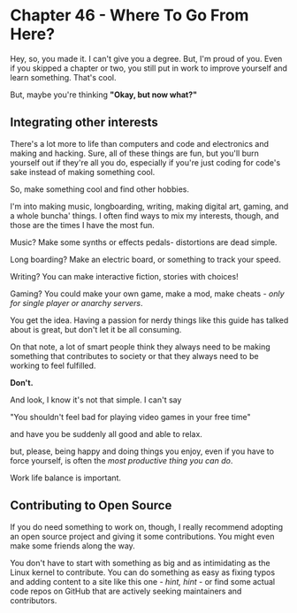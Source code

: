 # Chapter 46 - Where To Go From Here?

Hey, so, you made it. I can't give you a degree. But, I'm proud of you. Even if you skipped a chapter or two, you still put in work to improve yourself and learn something. That's cool.

But, maybe you're thinking **"Okay, but now what?"**

## Integrating other interests

There's a lot more to life than computers and code and electronics and making and hacking. Sure, all of these things are fun, but you'll burn yourself out if they're all you do, especially if you're just coding for code's sake instead of making something cool.

So, make something cool and find other hobbies.

I'm into making music, longboarding, writing, making digital art, gaming, and a whole buncha' things. I often find ways to mix my interests, though, and those are the times I have the most fun.

Music? Make some synths or effects pedals- distortions are dead simple.

Long boarding? Make an electric board, or something to track your speed.

Writing? You can make interactive fiction, stories with choices!

Gaming? You could make your own game, make a mod, make cheats - *only for single player or anarchy servers*.

You get the idea. Having a passion for nerdy things like this guide has talked about is great, but don't let it be all consuming.

On that note, a lot of smart people think they always need to be making something that contributes to society or that they always need to be working to feel fulfilled.

**Don't.**

And look, I know it's not that simple. I can't say

"You shouldn't feel bad for playing video games in your free time"

and have you be suddenly all good and able to relax.

but, please, being happy and doing things you enjoy, even if you have to force yourself, is often the *most productive thing you can do*.

Work life balance is important.

## Contributing to Open Source

If you do need something to work on, though, I really recommend adopting an open source project and giving it some contributions. You might even make some friends along the way.

You don't have to start with something as big and as intimidating as the Linux kernel to contribute. You can do something as easy as fixing typos and adding content to a site like this one - *hint, hint* - or find some actual code repos on GitHub that are actively seeking maintainers and contributors.

 